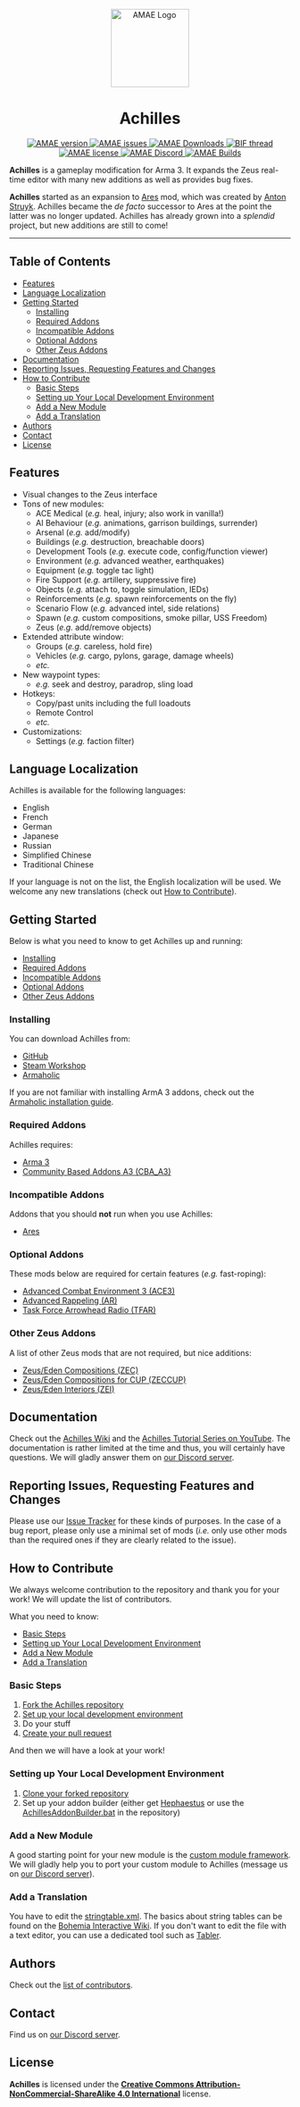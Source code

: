 <p align="center">
    <img src="https://github.com/ArmaAchilles/AresModAchillesExpansion/blob/master/Pictures/logo/achilles_logo_whiteBackground.png" width="140" alt="AMAE Logo">
    <h1 align="center">Achilles</h1>
</p>

<p align="center">
    <a href="https://github.com/ArmaAchilles/Achilles/releases/latest">
        <img src="https://img.shields.io/github/release/ArmaAchilles/Achilles.svg?label=Version&colorB=007EC6&style=flat-square" alt="AMAE version">
    </a>
    <a href="https://github.com/ArmaAchilles/Achilles/issues">
        <img src="https://img.shields.io/github/issues-raw/ArmaAchilles/Achilles.svg?style=flat-square&label=Issues" alt="AMAE issues">
    </a>
    <a href="https://github.com/ArmaAchilles/Achilles/releases">
        <img src="https://img.shields.io/github/downloads/ArmaAchilles/Achilles/total.svg?label=GitHub%20Downloads&colorB=brightgreen&style=flat-square" alt="AMAE Downloads">
    </a>
    <a href="https://forums.bistudio.com/forums/topic/191113-ares-mod-achilles-expansion/">
        <img src="https://img.shields.io/badge/BIF-Thread-lightgrey.svg?style=flat-square" alt="BIF thread">
    </a>
    <a href="https://github.com/ArmaAchilles/Achilles/blob/master/LICENSE">
        <img src="https://img.shields.io/badge/License-CC%20BY--NC--SA%204.0-orange.svg?style=flat-square" alt="AMAE license">
    </a>
    <a href="https://discord.gg/kN7Jnhr">
        <img src="https://img.shields.io/discord/364823341506363392.svg?label=Discord&style=flat-square&colorB=7683D5" alt="AMAE Discord">
    </a>
    <a href="https://www.travis-ci.org/ArmaAchilles/Achilles">
        <img src="https://img.shields.io/travis/ArmaAchilles/Achilles.svg?style=flat-square&label=Build" alt="AMAE Builds">
    </a>
</p>

**Achilles** is a gameplay modification for Arma 3. It expands the Zeus real-time editor with many new additions as well as provides bug fixes.

**Achilles** started as an expansion to [Ares](https://github.com/astruyk/Ares) mod, which was created by [Anton Struyk](https://github.com/astruyk). Achilles became the _de facto_ successor to Ares at the point the latter was no longer updated. Achilles has already grown into a _splendid_ project, but new additions are still to come! 

* * *

## Table of Contents
- [Features](#features)
- [Language Localization](#language-localization)
- [Getting Started](#getting-started)
	- [Installing](#installing)
	- [Required Addons](#required-addons)
	- [Incompatible Addons](#incompatible-addons)
	- [Optional Addons](#optional-addons)
	- [Other Zeus Addons](#other-zeus-addons)
- [Documentation](#documentation)
- [Reporting Issues, Requesting Features and Changes](#reporting-issues-requesting-features-and-changes)
- [How to Contribute](#how-to-contribute)
	- [Basic Steps](#basic-steps)
	- [Setting up Your Local Development Environment](#setting-up-your-local-development-environment)
	- [Add a New Module](#add-a-new-module)
	- [Add a Translation](#add-a-translation)
- [Authors](#authors)
- [Contact](#contact)
- [License](#license)

## Features
- Visual changes to the Zeus interface
- Tons of new modules:
    - ACE Medical (_e.g._ heal, injury; also work in vanilla!)
    - AI Behaviour (_e.g._ animations, garrison buildings, surrender)
    - Arsenal (_e.g._ add/modify)
    - Buildings (_e.g._ destruction, breachable doors)
    - Development Tools (_e.g._ execute code, config/function viewer)
    - Environment (_e.g._ advanced weather, earthquakes)
    - Equipment (_e.g._ toggle tac light)
    - Fire Support (_e.g._ artillery, suppressive fire)
    - Objects (_e.g._ attach to, toggle simulation, IEDs)
    - Reinforcements (_e.g._ spawn reinforcements on the fly)
    - Scenario Flow (_e.g._ advanced intel, side relations)
    - Spawn (_e.g._ custom compositions, smoke pillar, USS Freedom)
    - Zeus (_e.g._ add/remove objects)
- Extended attribute window:
    - Groups (_e.g._ careless, hold fire)
    - Vehicles (_e.g._ cargo, pylons, garage, damage wheels)
    - _etc._
- New waypoint types:
    - _e.g._ seek and destroy, paradrop, sling load
- Hotkeys:
    - Copy/past units including the full loadouts
    - Remote Control
    - _etc._
- Customizations:
    - Settings (_e.g._ faction filter)

## Language Localization
Achilles is available for the following languages:
- English
- French
- German
- Japanese
- Russian
- Simplified Chinese
- Traditional Chinese

If your language is not on the list, the English localization will be used. We welcome any new translations (check out [How to Contribute](#how-to-contribute)).

## Getting Started
Below is what you need to know to get Achilles up and running:
- [Installing](#installing)
- [Required Addons](#required-addons)
- [Incompatible Addons](#incompatible-addons)
- [Optional Addons](#optional-addons)
- [Other Zeus Addons](#other-zeus-addons)

### Installing
You can download Achilles from:
- [GitHub](https://github.com/ArmaAchilles/AresModAchillesExpansion/releases)
- [Steam Workshop](http://steamcommunity.com/sharedfiles/filedetails/?id=723217262)
- [Armaholic](http://www.armaholic.com/page.php?id=31235)

If you are not familiar with installing ArmA 3 addons, check out the [Armaholic installation guide](http://www.armaholic.com/page.php?id=29755).

### Required Addons
Achilles requires:
- [Arma 3](http://arma3.com/)
- [Community Based Addons A3 (CBA_A3)](https://github.com/CBATeam/CBA_A3/releases)

### Incompatible Addons
Addons that you should **not** run when you use Achilles:
- [Ares](https://github.com/astruyk/Ares)

### Optional Addons
These mods below are required for certain features (_e.g._ fast-roping):
- [Advanced Combat Environment 3 (ACE3)](https://github.com/acemod/ACE3/)
- [Advanced Rappeling (AR)](https://github.com/sethduda/AdvancedRappelling)
- [Task Force Arrowhead Radio (TFAR)](https://github.com/michail-nikolaev/task-force-arma-3-radio)

### Other Zeus Addons
A list of other Zeus mods that are not required, but nice additions:
- [Zeus/Eden Compositions (ZEC)](https://github.com/LISTINGS09/ZEC)
- [Zeus/Eden Compositions for CUP (ZECCUP)](https://github.com/LISTINGS09/ZECCUP)
- [Zeus/Eden Interiors (ZEI)](https://github.com/LISTINGS09/ZEI)

## Documentation
Check out the [Achilles Wiki](https://github.com/ArmaAchilles/Achilles/wiki) and the [Achilles Tutorial Series on YouTube](https://www.youtube.com/watch?v=qjD2GX9rCA4&list=PL7del_lBYPTTNEmfPfzKVHxRx8Vx8DxHg). The documentation is rather limited at the time and thus, you will certainly have questions. We will gladly answer them on [our Discord server](https://discord.gg/kN7Jnhr).

## Reporting Issues, Requesting Features and Changes
Please use our [Issue Tracker](https://github.com/ArmaAchilles/Achilles/issues) for these kinds of purposes.
In the case of a bug report, please only use a minimal set of mods (_i.e._ only use other mods than the required ones if they are clearly related to the issue).

## How to Contribute
We always welcome contribution to the repository and thank you for your work! We will update the list of contributors.

What you need to know:
- [Basic Steps](#basic-steps)
- [Setting up Your Local Development Environment](#setting-up-your-local-development-environment)
- [Add a New Module](#add-a-new-module)
- [Add a Translation](#add-a-translation)

### Basic Steps
1. [Fork the Achilles repository](https://github.com/ArmaAchilles/Achilles/fork)
2. [Set up your local development environment](#setting-up-your-local-development-environment)
3. Do your stuff
4. [Create your pull request](https://help.github.com/articles/creating-a-pull-request-from-a-fork/)

And then we will have a look at your work!

### Setting up Your Local Development Environment
1. [Clone your forked repository](https://help.github.com/articles/cloning-a-repository/)
2. Set up your addon builder (either get [Hephaestus](https://github.com/ArmaAchilles/Hephaestus) or use the [AchillesAddonBuilder.bat](https://github.com/ArmaAchilles/Achilles/blob/master/tools/AchillesAddonBuilder.bat.example ) in the repository)

### Add a New Module
A good starting point for your new module is the [custom module framework](https://github.com/ArmaAchilles/Achilles/wiki/Custom-Modules).
We will gladly help you to port your custom module to Achilles (message us on [our Discord server](https://discord.gg/kN7Jnhr)).

### Add a Translation
You have to edit the [stringtable.xml](https://github.com/ArmaAchilles/Achilles/blob/master/%40AresModAchillesExpansion/addons/language_f/stringtable.xml). The basics about string tables can be found on the [Bohemia Interactive Wiki](https://community.bistudio.com/wiki/Stringtable.xml). If you don't want to edit the file with a text editor, you can use a dedicated tool such as [Tabler](http://www.armaholic.com/page.php?id=26320).

## Authors
Check out the [list of contributors](https://github.com/ArmaAchilles/AresModAchillesExpansion/blob/master/%40AresModAchillesExpansion/credits.md).

## Contact
Find us on [our Discord server](https://discord.gg/kN7Jnhr).

## License
**Achilles** is licensed under the **[Creative Commons Attribution-NonCommercial-ShareAlike 4.0 International](https://github.com/ArmaAchilles/AresModAchillesExpansion/blob/master/LICENSE)** license.
